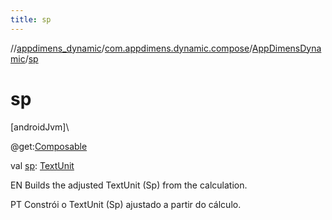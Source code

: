 ```yaml
---
title: sp
---
```

//[appdimens_dynamic](../../../index.html)/[com.appdimens.dynamic.compose](../index.html)/[AppDimensDynamic](index.html)/[sp](sp.html)



# sp



[androidJvm]\




@get:[Composable](https://developer.android.com/reference/kotlin/androidx/compose/runtime/Composable.html)



val [sp](sp.html): [TextUnit](https://developer.android.com/reference/kotlin/androidx/compose/ui/unit/TextUnit.html)



EN Builds the adjusted TextUnit (Sp) from the calculation.



PT Constrói o TextUnit (Sp) ajustado a partir do cálculo.



